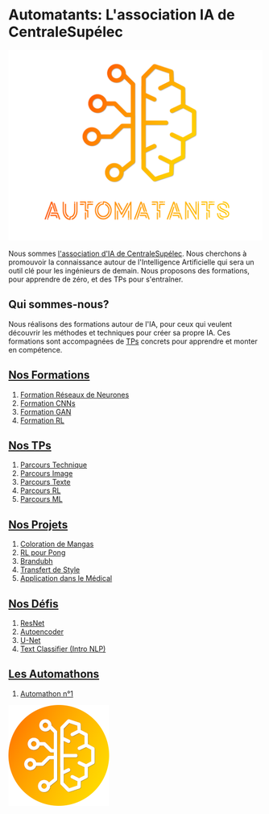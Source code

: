 # Automatants: L'association IA de CentraleSupélec

![](/logo_transparent_bg.png)

Nous sommes [l'association d'IA de CentraleSupélec](https://automatants.cs-campus.fr/). 
Nous cherchons à promouvoir la connaissance autour de l'Intelligence Artificielle qui sera un outil clé pour les ingénieurs de demain. 
Nous proposons des formations, pour apprendre de zéro, et des TPs pour s'entraîner.

## Qui sommes-nous?
Nous réalisons des formations autour de l'IA, pour ceux qui veulent découvrir les méthodes et techniques pour créer sa propre IA. Ces formations sont accompagnées de [TPs](https://github.com/Automatants/travaux-pratiques) concrets pour apprendre et monter en compétence.

## [Nos Formations](https://github.com/Automatants/formations)

1. [Formation Réseaux de Neurones](https://github.com/Automatants/formations/tree/main/R%C3%A9seaux_de_Neurones)
2. [Formation CNNs](https://github.com/Automatants/formations/tree/main/R%C3%A9seaux_%C3%A0_convolution)
3. [Formation GAN](https://github.com/Automatants/formations/tree/main/Introduction_aux_GAN)
4. [Formation RL](https://github.com/Automatants/formations/tree/main/Apprentissage_par_renforcement)

## [Nos TPs](https://github.com/Automatants/travaux-pratiques)

1. [Parcours Technique](https://github.com/Automatants/travaux-pratiques/tree/master/Parcours_Technique)
2. [Parcours Image](https://github.com/Automatants/travaux-pratiques/tree/master/Parcours_Image)
3. [Parcours Texte](https://github.com/Automatants/travaux-pratiques/tree/master/Parcours_Texte)
4. [Parcours RL](https://github.com/Automatants/travaux-pratiques/tree/master/Parcours_RL)
5. [Parcours ML](https://github.com/Automatants/travaux-pratiques/tree/master/Parcours_ML)

## [Nos Projets](https://github.com/Automatants/Projet)

1. [Coloration de Mangas](https://github.com/Automatants/Projet/tree/main/Colorisation)
2. [RL pour Pong](https://github.com/Automatants/Projet/tree/main/Pong_RL)
3. [Brandubh](https://github.com/Automatants/Projet/tree/main/Brandubh)
4. [Transfert de Style](https://github.com/Automatants/Projet/tree/main/Transfert_de_Style)
5. [Application dans le Médical](https://github.com/Automatants/Projet/tree/main/Medical)

## [Nos Défis](https://github.com/Automatants/travaux-pratiques#d%C3%A9fis)

1. [ResNet](https://sharing.cs-campus.fr/compete/90)
2. [Autoencoder](https://sharing.cs-campus.fr/compete/89)
3. [U-Net](https://sharing.cs-campus.fr/compete/89)
4. [Text Classifier (Intro NLP)](https://sharing.cs-campus.fr/compete/100)

## [Les Automathons](https://github.com/Automatants/Automathon/tree/main)

1. [Automathon n°1](https://github.com/Automatants/Automathon/tree/main/Automathon%201)

 ![](/logo_mini.png)
